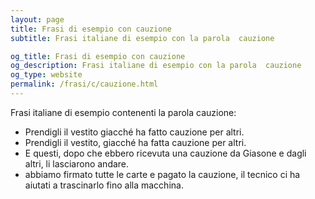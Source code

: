 ```yaml
---
layout: page
title: Frasi di esempio con cauzione 
subtitle: Frasi italiane di esempio con la parola  cauzione

og_title: Frasi di esempio con cauzione 
og_description: Frasi italiane di esempio con la parola  cauzione
og_type: website
permalink: /frasi/c/cauzione.html
---
```


Frasi italiane di esempio contenenti la parola cauzione:


- Prendigli il vestito giacché ha fatto cauzione per altri.
- Prendigli il vestito, giacché ha fatta cauzione per altri.
- E questi, dopo che ebbero ricevuta una cauzione da Giasone e dagli altri, li lasciarono andare.
- abbiamo firmato tutte le carte e pagato la cauzione, il tecnico ci ha aiutati a trascinarlo fino alla macchina.
